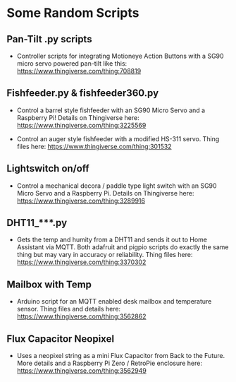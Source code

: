 # Some Random Scripts

## Pan-Tilt .py scripts

- Controller scripts for integrating Motioneye Action Buttons with a SG90 micro servo powered pan-tilt like this: https://www.thingiverse.com/thing:708819

## Fishfeeder.py & fishfeeder360.py

- Control a barrel style fishfeeder with an SG90 Micro Servo and a Raspberry Pi! Details on Thingiverse here: https://www.thingiverse.com/thing:3225569

- Control an auger style fishfeeder with a modified HS-311 servo. Thing files here: https://www.thingiverse.com/thing:301532

## Lightswitch on/off

- Control a mechanical decora / paddle type light switch with an SG90 Micro Servo and a Raspberry Pi. Details on Thingiverse here: https://www.thingiverse.com/thing:3289916

## DHT11_***.py

- Gets the temp and humity from a DHT11 and sends it out to Home Assistant via MQTT. Both adafruit and pigpio scripts do exactly the same thing but may vary in accuracy or reliability. Thing files here: https://www.thingiverse.com/thing:3370302

## Mailbox with Temp

- Arduino script for an MQTT enabled desk mailbox and temperature sensor. Thing files and details here: https://www.thingiverse.com/thing:3562862

## Flux Capacitor Neopixel

- Uses a neopixel string as a mini Flux Capacitor from Back to the Future. More details and a Raspberry Pi Zero / RetroPie enclosure here: https://www.thingiverse.com/thing:3562949
